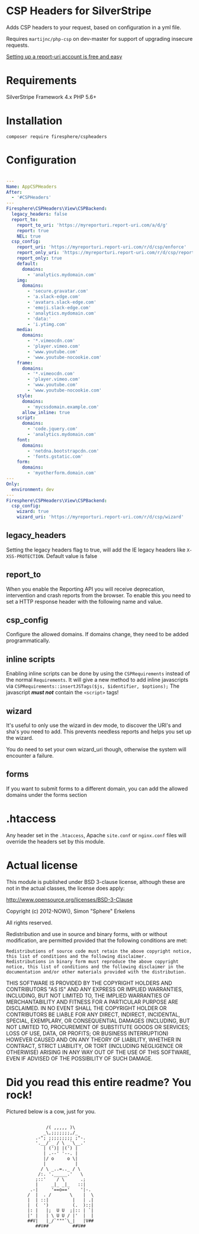 # CSP Headers for SilverStripe

Adds CSP headers to your request, based on configuration in a yml file.

Requires `martijnc/php-csp` on dev-master for support of upgrading insecure requests.

[Setting up a report-uri account is free and easy](https://report-uri.com)

# Requirements

SilverStripe Framework 4.x
PHP 5.6+

# Installation

`composer require firesphere/cspheaders`

# Configuration

```yaml

---
Name: AppCSPHeaders
After:
  - '#CSPHeaders'
---
Firesphere\CSPHeaders\View\CSPBackend:
  legacy_headers: false
  report_to:
    report_to_uri: 'https://myreporturi.report-uri.com/a/d/g'
    report: true
    NEL: true
  csp_config:
    report_uri: 'https://myreporturi.report-uri.com/r/d/csp/enforce'
    report_only_uri: 'https://myreporturi.report-uri.com/r/d/csp/reportOnly'
    report_only: true
    default:
      domains:
        - 'analytics.mydomain.com'
    img:
      domains:
        - 'secure.gravatar.com'
        - 'a.slack-edge.com'
        - 'avatars.slack-edge.com'
        - 'emoji.slack-edge.com'
        - 'analytics.mydomain.com'
        - 'data:'
        - 'i.ytimg.com'
    media:
      domains:
        - '*.vimeocdn.com'
        - 'player.vimeo.com'
        - 'www.youtube.com'
        - 'www.youtube-nocookie.com'
    frame:
      domains:
        - '*.vimeocdn.com'
        - 'player.vimeo.com'
        - 'www.youtube.com'
        - 'www.youtube-nocookie.com'
    style:
      domains:
        - 'mycssdomain.example.com'
      allow_inline: true
    script:
      domains:
        - 'code.jquery.com'
        - 'analytics.mydomain.com'
    font:
      domains:
        - 'netdna.bootstrapcdn.com'
        - 'fonts.gstatic.com'
    form:
      domains:
        - 'myotherform.domain.com'
---
Only:
  environment: dev
---
Firesphere\CSPHeaders\View\CSPBackend:
  csp_config:
    wizard: true
    wizard_uri: 'https://myreporturi.report-uri.com/r/d/csp/wizard'

```

## legacy_headers

Setting the legacy headers flag to true, will add the IE legacy headers like `X-XSS-PROTECTION`. Default value is false

## report_to

When you enable the Reporting API you will receive deprecation, intervention and crash reports from the browser. To enable this you need to set a HTTP response header with the following name and value.

## csp_config

Configure the allowed domains. If domains change, they need to be added programmatically.

## inline scripts

Enabling inline scripts can be done by using the `CSPRequirements` instead of the normal `Requirements`. It will give a new method to add inline javascripts via `CSPRequirements::insertJSTags($js, $identifier, $options);`
The javascript _**must not**_ contain the `<script>` tags!

## wizard

It's useful to only use the wizard in dev mode, to discover the URI's and sha's you need to add.
This prevents needless reports and helps you set up the wizard.

You do need to set your own wizard_uri though, otherwise the system will encounter a failure.

## forms

If you want to submit forms to a different domain, you can add the allowed domains under the forms section

# .htaccess

Any header set in the `.htaccess`, Apache `site.conf` or `nginx.conf` files will override the headers
set by this module.

# Actual license

This module is published under BSD 3-clause license, although these are not in the actual classes, the license does apply:

http://www.opensource.org/licenses/BSD-3-Clause

Copyright (c) 2012-NOW(), Simon "Sphere" Erkelens

All rights reserved.

Redistribution and use in source and binary forms, with or without modification, are permitted provided that the following conditions are met:

    Redistributions of source code must retain the above copyright notice, this list of conditions and the following disclaimer.
    Redistributions in binary form must reproduce the above copyright notice, this list of conditions and the following disclaimer in the documentation and/or other materials provided with the distribution.

THIS SOFTWARE IS PROVIDED BY THE COPYRIGHT HOLDERS AND CONTRIBUTORS "AS IS" AND ANY EXPRESS OR IMPLIED WARRANTIES, INCLUDING, BUT NOT LIMITED TO, THE IMPLIED WARRANTIES OF MERCHANTABILITY AND FITNESS FOR A PARTICULAR PURPOSE ARE DISCLAIMED. IN NO EVENT SHALL THE COPYRIGHT HOLDER OR CONTRIBUTORS BE LIABLE FOR ANY DIRECT, INDIRECT, INCIDENTAL, SPECIAL, EXEMPLARY, OR CONSEQUENTIAL DAMAGES (INCLUDING, BUT NOT LIMITED TO, PROCUREMENT OF SUBSTITUTE GOODS OR SERVICES; LOSS OF USE, DATA, OR PROFITS; OR BUSINESS INTERRUPTION) HOWEVER CAUSED AND ON ANY THEORY OF LIABILITY, WHETHER IN CONTRACT, STRICT LIABILITY, OR TORT (INCLUDING NEGLIGENCE OR OTHERWISE) ARISING IN ANY WAY OUT OF THE USE OF THIS SOFTWARE, EVEN IF ADVISED OF THE POSSIBILITY OF SUCH DAMAGE.


# Did you read this entire readme? You rock!

Pictured below is a cow, just for you.
```

               /( ,,,,, )\
              _\,;;;;;;;,/_
           .-"; ;;;;;;;;; ;"-.
           '.__/`_ / \ _`\__.'
              | (')| |(') |
              | .--' '--. |
              |/ o     o \|
              |           |
             / \ _..=.._ / \
            /:. '._____.'   \
           ;::'    / \      .;
           |     _|_ _|_   ::|
         .-|     '==o=='    '|-.
        /  |  . /       \    |  \
        |  | ::|         |   | .|
        |  (  ')         (.  )::|
        |: |   |;  U U  ;|:: | `|
        |' |   | \ U U / |'  |  |
        ##V|   |_/`"""`\_|   |V##
           ##V##         ##V##
```
